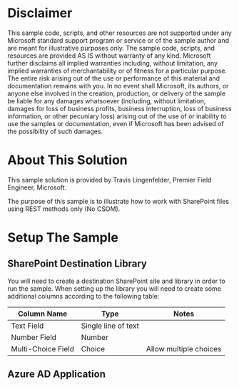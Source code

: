 # Disclaimer
This sample code, scripts, and other resources are not supported under any Microsoft standard support program or service or of the sample author and are meant for illustrative purposes only. The sample code, scripts, and resources are provided AS IS without warranty of any kind. Microsoft further disclaims all implied warranties including, without limitation, any implied warranties of merchantability or of fitness for a particular purpose. The entire risk arising out of the use or performance of this material and documentation remains with you. In no event shall Microsoft, its authors, or anyone else involved in the creation, production, or delivery of the sample be liable for any damages whatsoever (including, without limitation, damages for loss of business profits, business interruption, loss of business information, or other pecuniary loss) arising out of the use of or inability to use the samples or documentation, even if Microsoft has been advised of the possibility of such damages.

# About This Solution

This sample solution is provided by Travis Lingenfelder, Premier Field Engineer, Microsoft.

The purpose of this sample is to illustrate how to work with SharePoint files using REST methods only (No CSOM).

# Setup The Sample

## SharePoint Destination Library
You will need to create a destination SharePoint site and library in order to run the sample. When setting up the library you will need to create some additional columns according to the following table:

|Column Name|Type|Notes|
| --- | --- | --- |
|Text Field|Single line of text| |
|Number Field|Number| |
|Multi-Choice Field|Choice|Allow multiple choices|

## Azure AD Application
